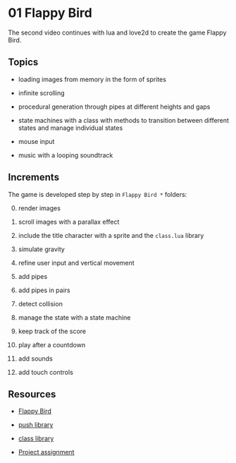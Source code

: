 # 01 Flappy Bird

The second video continues with lua and love2d to create the game Flappy Bird.

## Topics

- loading images from memory in the form of sprites

- infinite scrolling

- procedural generation through pipes at different heights and gaps

- state machines with a class with methods to transition between different states and manage individual states

- mouse input

- music with a looping soundtrack

## Increments

The game is developed step by step in `Flappy Bird *` folders:

0. render images

1. scroll images with a parallax effect

2. include the title character with a sprite and the `class.lua` library

3. simulate gravity

4. refine user input and vertical movement

5. add pipes

6. add pipes in pairs

7. detect collision

8. manage the state with a state machine

9. keep track of the score

10. play after a countdown

11. add sounds

12. add touch controls

## Resources

- [Flappy Bird](https://youtu.be/rBHusPevM5k)

- [push library](https://github.com/Ulydev/push)

- [class library](https://github.com/vrld/hump/blob/master/class.lua)

- [Project assignment](https://docs.cs50.net/ocw/games/assignments/1/assignment1.html)
